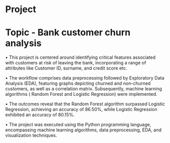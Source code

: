 # Project 
# Topic - Bank customer churn analysis
• This project is centered around identifying critical features associated with customers at risk of leaving the bank, incorporating a range of attributes like Customer ID, surname, and credit score etc.

• The workflow comprises data preprocessing followed by Exploratory Data Analysis (EDA), featuring graphs depicting churned and non-churned customers, as well as a correlation matrix. Subsequently, machine learning algorithms ( Random Forest and Logistic Regression) were implemented.

• The outcomes reveal that the Random Forest algorithm surpassed Logistic Regression, achieving an accuracy of 86.50%, while Logistic Regression exhibited an accuracy of 80.15%.

• The project was executed using the Python programming language, encompassing machine learning algorithms, data preprocessing, EDA, and visualization techniques.
